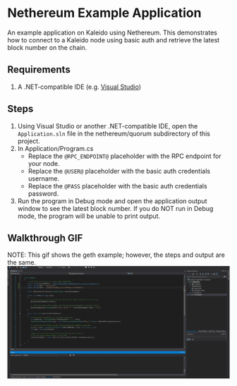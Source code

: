 # Nethereum Example Application
An example application on Kaleido using Nethereum. This demonstrates how to connect to a Kaleido node using basic auth and retrieve the latest block number on the chain.

## Requirements

1. A .NET-compatible IDE (e.g. [Visual Studio](https://visualstudio.microsoft.com/downloads/))

## Steps
1. Using Visual Studio or another .NET-compatible IDE, open the `Application.sln` file in the nethereum/quorum subdirectory of this project.
1. In Application/Program.cs
    + Replace the `@RPC_ENDPOINT@` placeholder with the RPC endpoint for your node.
    + Replace the `@USER@` placeholder with the basic auth credentials username.
    + Replace the `@PASS` placeholder with the basic auth credentials password.
2. Run the program in Debug mode and open the application output window to see the latest block number.  If you do NOT run in Debug mode, the program will be unable to print output.  

## Walkthrough GIF

NOTE: This gif shows the geth example; however, the steps and output are the same.
![NethereumExample Gif](../NethereumExample.gif "Nethereum Example GIF")
